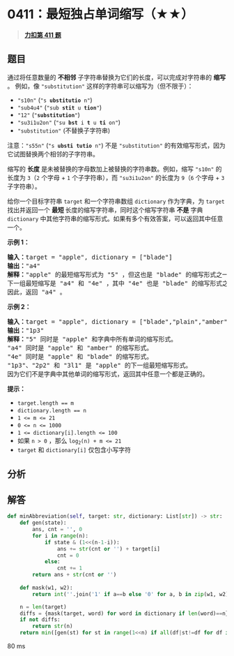 # 0411：最短独占单词缩写（★★）


> <u>**[力扣第 411 题](https://leetcode.cn/problems/minimum-unique-word-abbreviation/)**</u>

## 题目

<p>通过将任意数量的 <strong>不相邻</strong> 子字符串替换为它们的长度，可以完成对字符串的 <strong>缩写</strong> 。 例如，像 <code>"substitution"</code> 这样的字符串可以缩写为（但不限于）：</p>

<ul>
<li><code>"s10n"</code> (<code>"s <strong>ubstitutio</strong> n"</code>)</li>
<li><code>"sub4u4"</code> (<code>"sub <strong>stit</strong> u <strong>tion</strong>"</code>)</li>
<li><code>"12"</code> (<code>"<strong>substitution</strong>"</code>)</li>
<li><code>"su3i1u2on"</code> (<code>"su <strong>bst</strong> i <strong>t</strong> u <strong>ti</strong> on"</code>)</li>
<li><code>"substitution"</code> (不替换子字符串)</li>
</ul>

<p>注意：<code>"s55n"</code> (<code>"s <strong>ubsti</strong> <strong>tutio</strong> n"</code>) 不是 <code>"substitution"</code> 的有效缩写形式，因为它试图替换两个相邻的子字符串。</p>

<p>缩写的 <strong>长度</strong> 是未被替换的字母数加上被替换的字符串数。例如，缩写 <code>"s10n"</code> 的长度为 <code>3</code>（<code>2</code> 个字母 + <code>1</code> 个子字符串），而 <code>"su3i1u2on"</code> 的长度为 <code>9</code>（<code>6</code> 个字母 + <code>3</code> 子字符串）。</p>

<p>给你一个目标字符串 <code>target</code> 和一个字符串数组 <code>dictionary</code> 作为字典，为<em> </em><code>target</code> 找出并返回一个 <strong>最短 </strong>长度的缩写字符串，同时这个缩写字符串 <strong>不是</strong> 字典 <code>dictionary</code> 中其他字符串的缩写形式。如果有多个有效答案，可以返回其中任意一个。</p>



<p><strong>示例 1：</strong></p>

<pre>
<strong>输入：</strong>target = "apple", dictionary = ["blade"]
<strong>输出：</strong>"a4"
<strong>解释：</strong>"apple" 的最短缩写形式为 "5" ，但这也是 "blade" 的缩写形式之一。
下一组最短缩写是 "a4" 和 "4e" ，其中 "4e" 也是 "blade" 的缩写形式之一，而 "a4" 不是。
因此，返回 "a4" 。
</pre>

<p><strong>示例 2：</strong></p>

<pre>
<strong>输入：</strong>target = "apple", dictionary = ["blade","plain","amber"]
<strong>输出：</strong>"1p3"
<strong>解释：</strong>"5" 同时是 "apple" 和字典中所有单词的缩写形式。
"a4" 同时是 "apple" 和 "amber" 的缩写形式。
"4e" 同时是 "apple" 和 "blade" 的缩写形式。
"1p3"、"2p2" 和 "3l1" 是 "apple" 的下一组最短缩写形式。
因为它们不是字典中其他单词的缩写形式，返回其中任意一个都是正确的。
</pre>



<p><strong>提示：</strong></p>

<ul>
<li><code>target.length == m</code></li>
<li><code>dictionary.length == n</code></li>
<li><code>1 &lt;= m &lt;= 21</code></li>
<li><code>0 &lt;= n &lt;= 1000</code></li>
<li><code>1 &lt;= dictionary[i].length &lt;= 100</code></li>
<li>如果 <code>n &gt; 0</code> ，那么 <code>log<sub>2</sub>(n) + m &lt;= 21</code></li>
<li><code>target</code> 和 <code>dictionary[i]</code> 仅包含小写字符</li>
</ul>




## 分析

## 解答

```python
def minAbbreviation(self, target: str, dictionary: List[str]) -> str:
	def gen(state):
		ans, cnt = '', 0
		for i in range(n):
			if state & (1<<(n-1-i)):
				ans += str(cnt or '') + target[i]
				cnt = 0
			else:
				cnt += 1
		return ans + str(cnt or '')
	
	def mask(w1, w2):
		return int(''.join('1' if a==b else '0' for a, b in zip(w1, w2)), 2)

	n = len(target)
	diffs = {mask(target, word) for word in dictionary if len(word)==n}
	if not diffs:
		return str(n)
	return min([gen(st) for st in range(1<<n) if all(df|st!=df for df in diffs)], key=len)
```

80 ms
